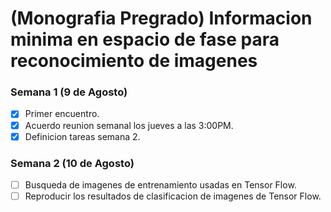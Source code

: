 # (Monografia Pregrado) Informacion minima en espacio de fase para reconocimiento de imagenes

### Semana 1 (9 de Agosto)
* [X] Primer encuentro.
* [X] Acuerdo reunion semanal los jueves a las 3:00PM.
* [X] Definicion tareas semana 2.

### Semana 2 (10 de Agosto)
* [ ] Busqueda de imagenes de entrenamiento usadas en Tensor Flow.
* [ ] Reproducir los resultados de clasificacion de imagenes de Tensor Flow. 
